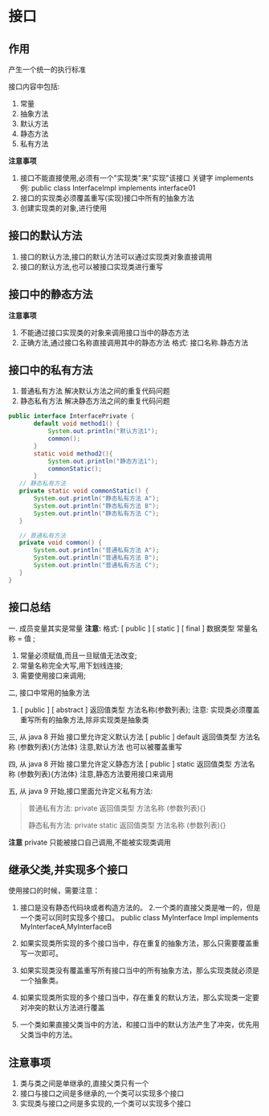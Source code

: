 # 接口
## 作用
产生一个统一的执行标准


 接口内容中包括:
 1. 常量
 2. 抽象方法
 3. 默认方法
 4. 静态方法
 5. 私有方法
 
 **注意事项**
 1. 接口不能直接使用,必须有一个"实现类"来"实现"该接口 关键字 implements
 例: public class InterfaceImpl implements interface01
 2. 接口的实现类必须覆盖重写(实现)接口中所有的抽象方法
 3. 创建实现类的对象,进行使用
 
 ## 接口的默认方法
 1. 接口的默认方法,接口的默认方法可以通过实现类对象直接调用
 2. 接口的默认方法,也可以被接口实现类进行重写
 ## 接口中的静态方法
 **注意事项** 
 1. 不能通过接口实现类的对象来调用接口当中的静态方法
 2. 正确方法,通过接口名称直接调用其中的静态方法
    格式: 接口名称.静态方法
 ## 接口中的私有方法
 1. 普通私有方法 解决默认方法之间的重复代码问题
 2. 静态私有方法 解决静态方法之间的重复代码问题
 ```java
 public interface InterfacePrivate {
        default void method1() {
            System.out.println("默认方法1");
            common();
        }
        static void method2(){
            System.out.println("静态方法1");
            commonStatic();
        }
    // 静态私有方法
    private static void commonStatic() {
        System.out.println("静态私有方法 A");
        System.out.println("静态私有方法 B");
        System.out.println("静态私有方法 C");
    }

    // 普通私有方法
    private void common() {
        System.out.println("普通私有方法 A");
        System.out.println("普通私有方法 B");
        System.out.println("普通私有方法 C");
    }
}
```
## 接口总结
一. 成员变量其实是常量 
**注意:**
格式: [ public ] [ static ] [ final ] 数据类型 常量名称 = 值 ;
1. 常量必须赋值,而且一旦赋值无法改变;
2. 常量名称完全大写,用下划线连接;
3. 需要使用接口来调用;

二, 接口中常用的抽象方法
1. [ public ] [ abstract ] 返回值类型 方法名称(参数列表);
注意: 实现类必须覆盖重写所有的抽象方法,除非实现类是抽象类

三, 从 java 8 开始 接口里允许定义默认方法
[ public ]  default  返回值类型 方法名称 (参数列表){方法体}
注意,默认方法 也可以被覆盖重写

四, 从 java 8 开始 接口里允许定义静态方法
[ public ]  static  返回值类型 方法名称 (参数列表){方法体}
注意,静态方法要用接口来调用
  
五, 从 java 9 开始,接口里面允许定义私有方法:

>普通私有方法: private 返回值类型 方法名称 (参数列表){}
>
>静态私有方法: private static 返回值类型 方法名称 (参数列表){} 

**注意**
private 只能被接口自己调用,不能被实现类调用

## 继承父类,并实现多个接口
使用接口的时候，需要注意：
1. 接口是没有静态代码块或者构造方法的。
2.一个类的直接父类是唯一的，但是一个类可以同时实现多个接口。
public class MyInterface Impl implements MyInterfaceA,MyInterfaceB 

3. 如果实现类所实现的多个接口当中，存在重复的抽象方法，那么只需要覆盖重写一次即可。
4. 如果实现类没有覆盖重写所有接口当中的所有抽象方法，那么实现类就必须是一个抽象类。
5. 如果实现类所实现的多个接口当中，存在重复的默认方法，那么实现类一定要对冲突的默认方法进行覆盖
6. 一个类如果直接父类当中的方法，和接口当中的默认方法产生了冲突，优先用父类当中的方法。

## 注意事项
1. 类与类之间是单继承的,直接父类只有一个
2. 接口与接口之间是多继承的,一个类可以实现多个接口
3. 实现类与接口之间是多实现的,一个类可以实现多个接口